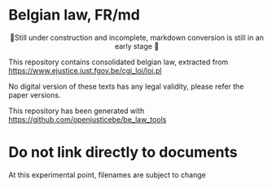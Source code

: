 # Belgian law, FR/md
<center> 🚧Still under construction and incomplete, markdown conversion is still in an early stage 🚧</center>

This repository contains consolidated belgian law, extracted from https://www.ejustice.just.fgov.be/cgi_loi/loi.pl

No digital version of these texts has any legal validity, please refer the paper versions.

This repository has been generated with https://github.com/openjusticebe/be_law_tools

# Do not link directly to documents
At this experimental point, filenames are subject to change

